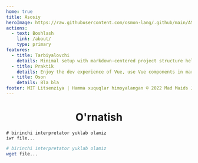 ```yaml
---
home: true
title: Asosiy
heroImage: https://raw.githubusercontent.com/osmon-lang/.github/main/ASSETS/Osmon.png
actions:
  - text: Boshlash
    link: /about/
    type: primary 
features:
  - title: Tarbiyalovchi
    details: Minimal setup with markdown-centered project structure helps you focus on writing.
  - title: Praktik
    details: Enjoy the dev experience of Vue, use Vue components in markdown, and develop custom themes with Vue.
  - title: Oson
    details: Bla bla
footer: MIT Litsenziya | Hamma xuquqlar himoyalangan © 2022 Mad Maids Jamiyati
---
```


<h1 align="center">O'rnatish</h1>

<CodeGroup>
  <CodeGroupItem title="Powershell" active>

```shell
# birinchi interpretator yuklab olamiz
iwr file...
```

  </CodeGroupItem>

  <CodeGroupItem title="Bash">

```bash
# birinchi interpretator yuklab olamiz
wget file...
```

  </CodeGroupItem>
</CodeGroup>